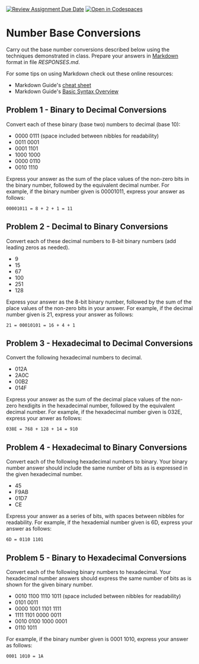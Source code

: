 [![Review Assignment Due Date](https://classroom.github.com/assets/deadline-readme-button-22041afd0340ce965d47ae6ef1cefeee28c7c493a6346c4f15d667ab976d596c.svg)](https://classroom.github.com/a/OmT6fbBr)
[![Open in Codespaces](https://classroom.github.com/assets/launch-codespace-2972f46106e565e64193e422d61a12cf1da4916b45550586e14ef0a7c637dd04.svg)](https://classroom.github.com/open-in-codespaces?assignment_repo_id=20196569)
# Number Base Conversions

Carry out the base number conversions described below using the techniques demonstrated in class. Prepare your answers in [Markdown](https://gist.github.com/cuonggt/9b7d08a597b167299f0d) format in file *RESPONSES.md*. 

For some tips on using Markdown check out these online resources:
* Markdown Guide's [cheat sheet](https://www.markdownguide.org/cheat-sheet/)
* Markdown Guide's [Basic Syntax Overview](https://www.markdownguide.org/basic-syntax/)

## Problem 1 - Binary to Decimal Conversions
Convert each of these binary (base two) numbers to decimal (base 10):
- 0000 0111 (space included between nibbles for readability)
- 0011 0001
- 0001 1101
- 1000 1000
- 0000 0110
- 0010 1110

Express your answer as the sum of the place values of the non-zero bits in the binary number, followed by the equivalent decimal number. For example, if the binary number given is 00001011, express your answer as follows:

```
00001011 = 8 + 2 + 1 = 11
```

## Problem 2 - Decimal to Binary Conversions
Convert each of these decimal numbers to 8-bit binary numbers (add leading zeros as needed).
- 9
- 15
- 67
- 100
- 251
- 128

Express your answer as the 8-bit binary number, followed by the sum of the place values of the non-zero bits in your answer. For example, if the decimal number given is 21, express your answer as follows:

```
21 = 00010101 = 16 + 4 + 1
```

## Problem 3 - Hexadecimal to Decimal Conversions
Convert the following hexadecimal numbers to decimal.
- 012A
- 2A0C
- 00B2
- 014F

Express your answer as the sum of the decimal place values of the non-zero hexdigits in the hexadecimal number, followed by the equivalent decimal number. For example, if the hexadecimal number given is 032E, express your anwer as follows:

```
038E = 768 + 128 + 14 = 910
```

## Problem 4 - Hexadecimal to Binary Conversions
Convert each of the following hexadecimal numbers to binary. Your binary number answer should include the same number of bits as is expressed in the given hexadecimal number.
- 45
- F9AB
- 01D7
- CE

Express your answer as a series of bits, with spaces between nibbles for readability. For example, if the hexademial number given is 6D, express your answer as follows:

```
6D = 0110 1101
```

## Problem 5 - Binary to Hexadecimal Conversions
Convert each of the following binary numbers to hexadecimal. Your hexadecimal number answers should express the same number of bits as is shown for the given binary number.
- 0010 1100 1110 1011 (space included between nibbles for readability)
- 0101 0011
- 0000 1001 1101 1111
- 1111 1101 0000 0011
- 0010 0100 1000 0001
- 0110 1011

For example, if the binary number given is 0001 1010, express your answer as follows:

```
0001 1010 = 1A
```